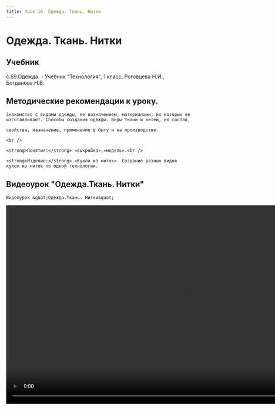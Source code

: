 ```yaml
---
title: Урок 16. Одежда. Ткань. Нитки
---
```


# Одежда. Ткань. Нитки

## Учебник

с.69.Одежда. - Учебник "Технология", 1 класс, Роговцева Н.И., Богданова Н.В.

## Методические рекомендации к уроку.

<p>
	Знакомство с видами одежды, ее назначением, материалами, их которых ее изготавливают. Способы создания одежды. Виды ткани и нитей, их состав,
</p>
<p>
	свойства, назначение, применение в быту и на производстве.
</p>
<p>
	<br />
</p>
<p>
	<strong>Понятия:</strong> «выкройка»,«модель».<br />
</p>
<p>
	<strong>Изделие:</strong> «Кукла из ниток». Создание разных видов кукол из ниток по одной технологии.
</p>

## Видеоурок "Одежда.Ткань. Нитки"

<p>
	Видеоурок &quot;Одежда.Ткань. Нитки&quot;
</p>


<video width="960" height="540" controls>
  <source src="https://vod-progressive.akamaized.net/exp=1667467603~acl=%2Fvimeo-prod-skyfire-std-us%2F01%2F235%2F15%2F376179709%2F1569535959.mp4~hmac=8e3884fa8d110cc5a0f2f3edf31c91f190e5d00edfadaf154be97b08431647ba/vimeo-prod-skyfire-std-us/01/235/15/376179709/1569535959.mp4" type="video/mp4">
Your browser does not support the video tag.
</video>
